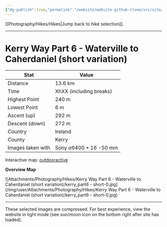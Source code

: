 ```yaml
---
{"dg-publish":true,"permalink":"/website/website-github-clone/src/site/notes/photography/hikes/kerry-way-part-6-waterville-to-caherdaniel-short-variation/","updated":"2025-07-03T20:20:02.079+02:00"}
---
```



[[Photography/Hikes/Hikes\|Jump back to hike selection]].

---
# Kerry Way Part 6 - Waterville to Caherdaniel (short variation)
 
| Stat              | Value                                |
| ----------------- | ------------------------------------ |
| Distance          | 13.6 km                              |
| Time              | XhXX (including breaks)              |
| Highest Point     | 240 m                                |
| Lowest Point      | 6 m                                  |
| Ascent (up)       | 292 m                                |
| Descent (down)    | 272 m                                |
| Country           | Ireland                              |
| County            | Kerry                                |
| Images taken with | Sony $\alpha\text{6400}$ + 16 -50 mm |

Interactive map: [outdooractive](https://www.outdooractive.com/en/route/hiking-trail/southwest-ireland/kerry-way-part-6-waterville-caherdaniel-short-variation-/318376769/?share=%7E3ixehy9k%244osshyhf)

**Overview Map**

![Attachments/Photography/Hikes/Kerry Way Part 6 - Waterville to Caherdaniel (short variation)/kerry_part6 - short-0.jpg](/img/user/Attachments/Photography/Hikes/Kerry Way Part 6 - Waterville to Caherdaniel (short variation)/kerry_part6 - short-0.jpg)

---
These selected images are compressed. For best experience, view the website in light mode (see sun/moon icon on the bottom right after site has loaded).